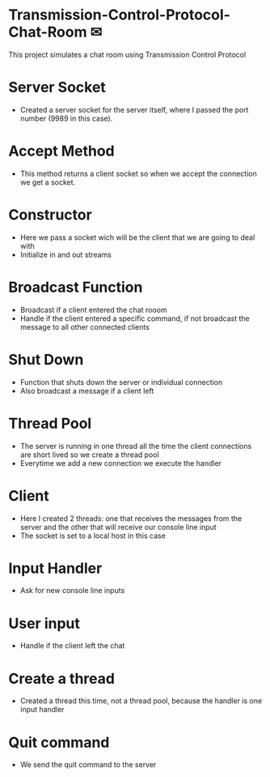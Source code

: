 # Transmission-Control-Protocol-Chat-Room ✉
This project simulates a chat room using Transmission Control Protocol

# Server Socket
- Created a server socket for the server itself, where I passed the port number (9989 in this case).

# Accept Method
- This method returns a client socket so when we accept the connection we get a socket.

# Constructor
- Here we pass a socket wich will be the client that we are going to deal with
- Initialize in and out streams

# Broadcast Function
- Broadcast if a client entered the chat rooom
- Handle if the client entered a specific command, if not broadcast the message to all other connected clients

# Shut Down 
- Function that shuts down the server or individual connection
- Also broadcast a message if a client left

# Thread Pool
- The server is running in one thread all the time the client connections are short lived so we create a thread pool
- Everytime we add a new connection we execute the handler

# Client
- Here I created 2 threads: one that receives the messages from the server and the other that will receive our console line input
- The socket is set to a local host in this case

# Input Handler
- Ask for new console line inputs

# User input
- Handle if the client left the chat

# Create a thread
- Created a thread this time, not a thread pool, because the handler is one input handler

# Quit command
- We send the quit command to the server
